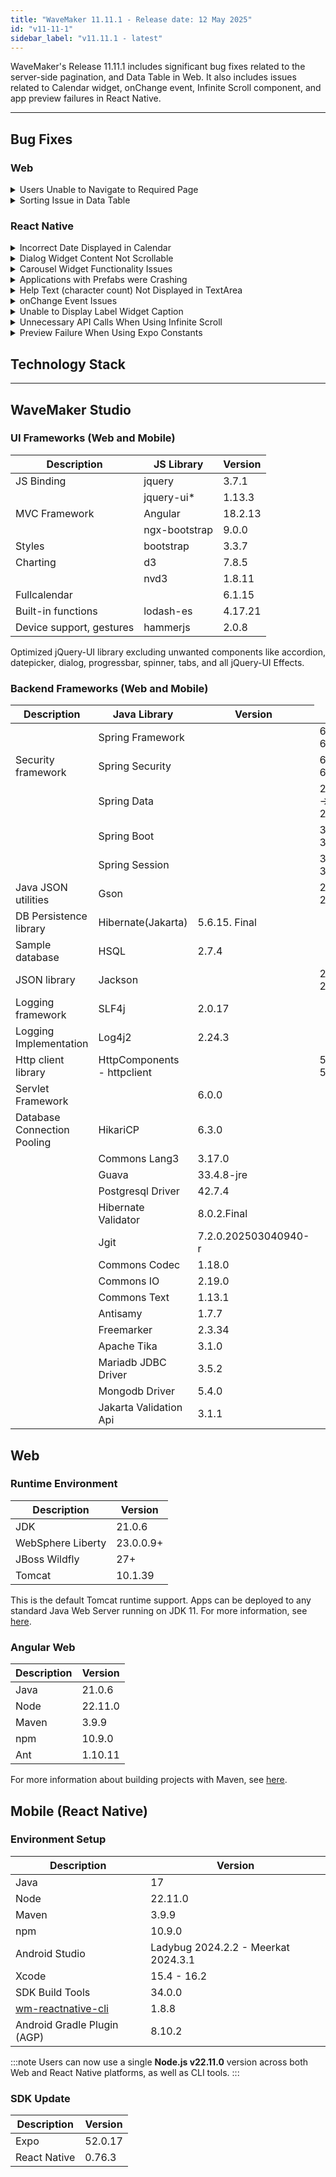 ```yaml
---
title: "WaveMaker 11.11.1 - Release date: 12 May 2025"
id: "v11-11-1"
sidebar_label: "v11.11.1 - latest"
---
```


WaveMaker's Release 11.11.1 includes significant bug fixes related to the server-side pagination, and Data Table in Web. It also includes issues related to Calendar widget, onChange event, Infinite Scroll component, and app preview failures in React Native.

---

## Bug Fixes

### Web

<details><summary>Users Unable to Navigate to Required Page</summary>

When using server-side pagination of type **Page**, users were redirected to the first page when attempting to navigate to any other page from the UI.This issue is now fixed and Pagination now works as expected.

</details>

<details><summary>Sorting Issue in Data Table</summary>

In case of Data Table widget, users have experienced sorting issue when binding it to a model variable. The sorting functionality breaks when customers attempt to sort fields of with integer.

</details>

### React Native


<details><summary>Incorrect Date Displayed in Calendar</summary>

In Calendar widget, user is able to view incorrect date. For example, when the user opens the widget and see the May 2025 calendar, Theactual  May 7 is Wednesday. However in the calendar the 8th May is getting highlighted.

</details>

<details><summary>Dialog Widget Content Not Scrollable</summary>

The scrolling issue was observed and fixed in the Dialog widget where the users add too much content that exceeds the dialog's visible height and users were then unable to scroll through the content.

</details>

<details><summary>Carousel Widget Functionality Issues </summary>

When using Carousel widget in an app, users are experiencing several issues related to,

- **Horizontal Swipe Inconsistency**: The horizontal swipe functionality of the Carousel widget is either not working at all or is only functional after multiple attempts by the user. This makes it difficult for users to navigate through the Carousel content.
- **Vertical Scroll Blocking in List Widget**: When the Carousel widget is placed within a List widget, it blocks the vertical scrolling of the list. Users are unable to scroll the vertical list when the Carousel is present within its items.
- **Height Issues**: The Carousel widget is exhibiting height-related problems, leading to incorrect rendering or layout. The specifics of these height issues need to be determined.

The above issues are now fixed.

</details>

<details><summary>Applications with Prefabs were Crashing </summary>

The applications with Prefab were crashing when users tried to preview in studio. This was observed when Prefab used the **Moment.js** library as it was an external library.

</details>

<details><summary>Help Text (character count) Not Displayed in TextArea </summary>

Fixed an issue where the Help Text (character count) feature in the TextArea widget did not display in mobile apps. It now correctly shows character counts based on the Maximum Characters setting, as it does in web and responsive views.

</details>

<details><summary>onChange Event Issues </summary>

- In case of Text and Number type fields in the Form widget, an issue was resolved where the `onChange` event did not trigger on the first change from the default value. This affected both `on blur` and `on keypress` settings for the **Update value on** property.
- Fixed an issue where the `onChange` event of a form field inside nested lists within a Partial was triggered multiple times—once for each item in the list—instead of just once per user interaction. This issue was noticed when the Partial was used in a Prefab.
- Resolved an issue where the `onChange` event for a Text Form Field inside a List widget was triggered multiple times on page load, based on the number of list items, even without user interaction. The event now triggers only on actual value changes made by the user.

</details>

<details><summary>Unable to Display Label Widget Caption</summary>

Resolved an issue where the Label widget failed to display text in the Caption property when the bound data value started with a hash symbol, for eaxmple, *#ImportantInfo*. The caption now correctly shows values beginning with **#**.

</details>

<details><summary>Unnecessary API Calls When Using Infinite Scroll</summary>

Fixed an issue where the Infinite Scroll List component made unnecessary API calls even after reaching the last page of data. The component now correctly respects the *last* flag in the pagination to prevent unnecessary network requests and inefficient resource usage.

</details>

<details><summary>Preview Failure When Using Expo Constants</summary>

User experienced application preview failure when using the Expo constants in Script. This issue is now fixed.

</details>


## Technology Stack

---

## WaveMaker Studio 

### UI Frameworks (Web and Mobile)

| Description | JS Library | Version |
| --- | --- | --- |
| JS Binding | jquery |  3.7.1 |
|  | jquery-ui* | 1.13.3 |
| MVC Framework | Angular |  18.2.13  |
|  | ngx-bootstrap | 9.0.0 |
| Styles | bootstrap | 3.3.7 |
| Charting | d3 | 7.8.5 |
|  | nvd3 | 1.8.11 |
| Fullcalendar | |  6.1.15 |
| Built-in functions | lodash-es | 4.17.21|
| Device support, gestures | hammerjs | 2.0.8 |

Optimized jQuery-UI library excluding unwanted components like accordion, datepicker, dialog, progressbar, spinner, tabs, and all jQuery-UI Effects.

### Backend Frameworks (Web and Mobile)

| Description | Java Library | Version |
| --- | --- |--------------------|
|  | Spring Framework | <td className="versiontdbgcolor"> 6.2.5 -> 6.2.6 </td> |
| Security framework | Spring Security | <td className="versiontdbgcolor">6.4.4 -> 6.4.5 </td> |
|  | Spring Data | <td className="versiontdbgcolor">2024.1.4 -> 2024.1.5 </td> |
|  | Spring Boot |  <td className="versiontdbgcolor">  3.4.4 -> 3.4.5 </td> |
|  | Spring Session | <td className="versiontdbgcolor"> 3.4.2 -> 3.4.3 </td>|
| Java JSON utilities | Gson  | <td className="versiontdbgcolor"> 2.13.0 -> 2.13.1 </td> |
| DB Persistence library | Hibernate(Jakarta) | 5.6.15. Final   |
| Sample database | HSQL | 2.7.4 |
| JSON library | Jackson |   <td className="versiontdbgcolor"> 2.18.3 -> 2.19.0 </td> |
| Logging framework | SLF4j | 2.0.17 |
| Logging Implementation | Log4j2 | 2.24.3 |
| Http client library  | HttpComponents -  httpclient | <td className="versiontdbgcolor"> 5.4.3 -> 5.4.4 </td> |
| Servlet Framework |  | 6.0.0 |
| Database Connection Pooling | HikariCP | 6.3.0 |
|  | Commons Lang3 | 3.17.0  |
|  | Guava | 33.4.8-jre |
|  | Postgresql Driver  | 42.7.4  |
|  | Hibernate Validator | 8.0.2.Final |
|  | Jgit | 7.2.0.202503040940-r |
|  | Commons Codec | 1.18.0 |
|  | Commons IO | 2.19.0 |
|  | Commons Text |  1.13.1 |
|  | Antisamy | 1.7.7 |
|  | Freemarker | 2.3.34 |
|  | Apache Tika | 3.1.0 |
|  | Mariadb JDBC Driver | 3.5.2 |
|  | Mongodb Driver | 5.4.0 |
|  | Jakarta Validation Api | 3.1.1 |

## Web

### Runtime Environment

| Description | Version |
| --- | --- |
| JDK | 21.0.6 |
| WebSphere Liberty | 23.0.0.9+ |
| JBoss Wildfly | 27+ |
| Tomcat | 10.1.39 |


This is the default Tomcat runtime support. Apps can be deployed to any standard Java Web Server running on JDK 11. For more information, see [here](/learn/app-development/deployment/deployment-web-server).

### Angular Web 

|Description|	Version|
|---|---|
|Java | 21.0.6 |
|Node| 22.11.0 |
|Maven| 3.9.9 |
|npm | 10.9.0 |
|Ant| 1.10.11|

For more information about building projects with Maven, see [here](/learn/app-development/deployment/building-with-maven).


## Mobile (React Native)

### Environment Setup

|Description|	Version|
|---|---|
|Java | 17 |
|Node|  22.11.0 |
|Maven| 3.9.9 |
|npm | 10.9.0 |
| Android Studio | Ladybug 2024.2.2 - Meerkat 2024.3.1 |
| Xcode |  15.4  - 16.2 |
| SDK Build Tools | 34.0.0|
| [wm-reactnative-cli](https://www.npmjs.com/package/@wavemaker/wm-reactnative-cli) | 1.8.8 |
| Android Gradle Plugin (AGP) |  8.10.2  |

:::note
Users can now use a single **Node.js v22.11.0** version across both Web and React Native platforms, as well as CLI tools.
:::

### SDK Update

|Description|	Version|
|---|---|
| Expo | 52.0.17 |
| React Native | 0.76.3 |


